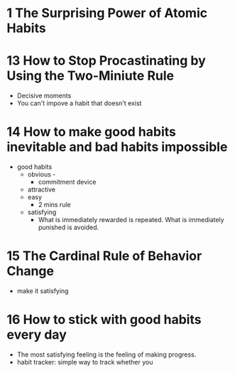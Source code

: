 # 1 The Surprising Power of Atomic Habits
# 13 How to Stop Procastinating by Using the Two-Miniute Rule 
- Decisive moments
- You can't impove a habit that doesn't exist
# 14 How to make good habits inevitable and bad habits impossible 
- good habits
	- obvious - 
		- commitment device
	- attractive
	- easy
		- 2 mins rule
	- satisfying
		- What is immediately rewarded is repeated. What is immediately punished is avoided.
# 15 The Cardinal Rule of Behavior Change
- make it satisfying 
# 16 How to stick with good habits every day
- The most satisfying feeling is the feeling of making progress.
- habit tracker: simple way to track whether you 